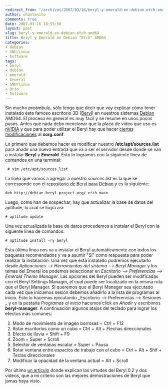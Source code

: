```yaml
---
redirect_from: "/archivos/2007/03/16/beryl-y-emerald-en-debian-etch-amd64/"
author: chantanito
comments: true
date: 2007-03-16 18:55:50
layout: post
slug: beryl-y-emerald-en-debian-etch-amd64
title: Beryl y Emerald en Debian "Etch" AMD64
categories:
- debian
- GNU/Linux
- Software
tags:
- beryl
- debian
- emerald
- General
- GNU/Linux
- Ocio
- Software
---
```


Sin mucho preámbulo, sólo tengo que decir que voy explicar cómo tener instalado éste famoso escritorio 3D ([Beryl](http://www.beryl-project.org/)) en nuestros sistemas [Debian](http://www.debian.org) AMD64. El proceso en general es muy fácil y se resume en unos pocos pasos. Antes que nada debo mencionar que la placa de video que uso es [nVIDIA](http://www.nvidia.com) y que para poder utilizar el Beryl hay que hacer [ciertas modificaciones](http://wiki.beryl-project.org/wiki/Install_Beryl_on_Debian#XORG.CONF) al **xorg.conf**.

Lo primero que debemos hacer es modificar nuestro **/etc/apt/sources.list** para añadir una nueva entrada que va a ser el servidor desde donde se van a instalar **Beryl** y **Emerald**. Ésto lo logramos con la siguiente línea de comandos en una terminal:

     # vim /etc/apt/sources.list

La línea que vamos a agregar a nuestro _sources.list_ es la que se corresponde con el [repositorio de Beryl para Debian](http://debian.beryl-project.org/) y es la siguiente:

    deb http://debian.beryl-project.org/ etch main

Luego, como han de sospechar, hay que actualizar la base de datos del aptitude, lo cual se logra así:

    # aptitude update

Una vez actualizada la base de datos procedemos a instalar el Beryl con la siguente línea de comandos:

    # aptitude install -ry beryl

Ésta última línea nos va a instalar el Beryl automáticamente con todos los paquetes recomendados y va a asumir "Sí" como respuesta para poder realizar la instalación. Una vez que está instalado podremos ejecutarlo desde _Aplicaciones --> Herramientas del sistema --> Beryl Manager_ y los temas del Emeral los podemos seleccionar en _Escritorio --> Preferencias --> Emerald Theme Manager_. Las opciones del Beryl pueden ser modificadas con el Beryl Settings Manager, el cual puede ser localizado en la misma ruta que el Beryl Manager.
Si queremos que el Beryl Manager sea ejecutado cada vez que iniciamos sesión debemos añadirlo a la lista de programas al inicio. Ésto lo hacemos ejecutando _Escritorio --> Preferencias --> Sesiones _ y en la pestaña _Programas al inicio_ hacemos click en _Añadir_ y escribimos **beryl-manager**.
A continuación algunos atajos del teclado para lograr los efectos más comunes:

  1. Modo de movimiento de imagen borrosas = Ctrl + F12
  2. Rotar escritorios como un cubo = Ctrl + Alt + Flechas direccionales
  3. Efecto de lluvia = Shift + F9
  4. Zoom = Super + Scroll
  5. Selector de ventanas escalar = Super + Pausa
  6. Rotar ventana entre espacios de trabajo con el cubo = Ctrl + Alt + Shif + Teclas direccionales
  7. Modificar la opacidad de la ventana actual = Alt + Scroll

Por último [un artículo](http://gskbyte.wordpress.com/2007/02/04/lo-que-viene-con-beryl-02/) donde explican las virtudes del Beryl 0.2 y dos videos, que a mi criterio son las mejores demostraciones de Beryl que jamas haya visto.
